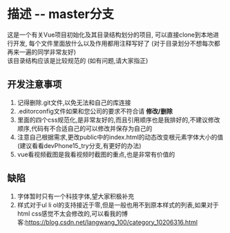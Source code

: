 # 描述 -- master分支
这是一个有关Vue项目初始化及其目录结构划分的项目, 可以直接clone到本地进行开发, 每个文件里面放什么以及作用都用注释写好了 (对于目录划分不想每次都再来一遍的同学非常友好)
<br/>
该目录结构应该是比较规范的 (如有问题,请大家指正)

## 开发注意事项
1. 记得删除.git文件,以免无法和自己的库连接
2. .editorconfig文件如果和您公司的要求不符合请 **修改/删除**
3. 里面的四个css规范化,是非常友好的,而且引用顺序也是我排好的,不建议修改顺序,代码有不合适自己的可以修改并保存为自己的
4. 注意自己根据需求,更改public中的index.html的动态改变根元素字体大小的值(建议看看devPhone15_try分支,有更好的办法)
5. vue看视频截图是我看视频时截图的重点,也是非常有价值的

## 缺陷
1. 字体暂时只有一个科技字体,望大家积极补充
2. 样式对于ul li ol的支持接近于零,但是一般也用不到原本样式的列表,如果对于html css感觉不太会修改的,可以看我的博客:https://blog.csdn.net/langwang_100/category_10206316.html
